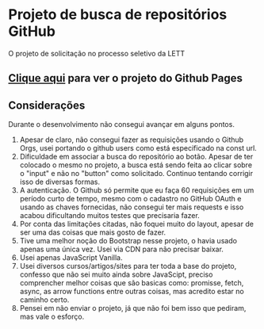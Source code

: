 # Projeto de busca de repositórios GitHub
O projeto de solicitação no processo seletivo da LETT

## [Clique aqui](https://lucasxs.github.io/GITHUB-API-LETT/) para ver o projeto do Github Pages
  
## Considerações
Durante o desenvolvimento não consegui avançar em alguns pontos.

1. Apesar de claro, não consegui fazer as requisições usando o Github Orgs, usei portando o github users como está especificado na const url.
2. Dificuldade em associar a busca do repositório ao botão. Apesar de ter colocado o mesmo no projeto, a busca está sendo feita ao clicar sobre o "input" e não no "button" como solicitado. Continuo tentando corrigir isso de diversas formas.
3. A autenticação. O Github só permite que eu faça 60 requisições em um período curto de tempo, mesmo com o cadastro no GitHub OAuth e usando as chaves fornecidas, não consegui ter mais requests e isso acabou dificultando muitos testes que precisaria fazer.
4. Por conta das limitações citadas, não foquei muito do layout, apesar de ser uma das coisas que mais gosto de fazer.
5. Tive uma melhor noção do Bootstrap nesse projeto, o havia usado apenas uma única vez. Usei via CDN para não precisar baixar.
6. Usei apenas JavaScript Vanilla.
7. Usei diversos cursos/artigos/sites para ter toda a base do projeto, confesso que não sei muito ainda sobre JavaScipt, preciso comprencher melhor coisas que são basicas como: promisse, fetch, async, as arrow functions entre outras coisas, mas acredito estar no caminho certo.
8. Pensei em não enviar o projeto, já que não foi bem isso que pediram, mas vale o esforço.
